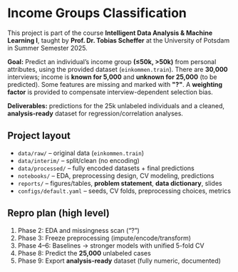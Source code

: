 # Income Groups Classification

This project is part of the course **Intelligent Data Analysis & Machine Learning I**, taught by **Prof. Dr. Tobias Scheffer** at the University of Potsdam in Summer Semester 2025. <br>


**Goal:** Predict an individual’s income group **(≤50k, >50k)** from personal attributes, using the provided dataset (`einkommen.train`). There are **30,000** interviews; income is **known for 5,000** and **unknown for 25,000** (to be predicted). Some features are missing and marked with **"?"**. A **weighting factor** is provided to compensate interview-dependent selection bias.

**Deliverables:** predictions for the 25k unlabeled individuals and a cleaned, **analysis-ready** dataset for regression/correlation analyses.

## Project layout
- `data/raw/` – original data (`einkommen.train`)
- `data/interim/` – split/clean (no encoding)
- `data/processed/` – fully encoded datasets + final predictions
- `notebooks/` – EDA, preprocessing design, CV modeling, predictions
- `reports/` – figures/tables, **problem statement**, **data dictionary**, slides
- `configs/default.yaml` – seeds, CV folds, preprocessing choices, metrics

## Repro plan (high level)
1. Phase 2: EDA and missingness scan (“?”)  
2. Phase 3: Freeze preprocessing (impute/encode/transform)  
3. Phase 4–6: Baselines → stronger models with unified 5-fold CV  
4. Phase 8: Predict the **25,000** unlabeled cases  
5. Phase 9: Export **analysis-ready** dataset (fully numeric, documented)

